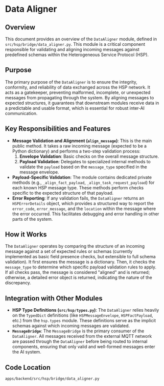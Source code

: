 # Data Aligner

## Overview

This document provides an overview of the `DataAligner` module, defined in `src/hsp/bridge/data_aligner.py`. This module is a critical component responsible for validating and aligning incoming messages against predefined schemas within the Heterogeneous Service Protocol (HSP).

## Purpose

The primary purpose of the `DataAligner` is to ensure the integrity, conformity, and reliability of data exchanged across the HSP network. It acts as a gatekeeper, preventing malformed, incomplete, or unexpected messages from propagating through the system. By aligning messages to expected structures, it guarantees that downstream modules receive data in a predictable and usable format, which is essential for robust inter-AI communication.

## Key Responsibilities and Features

*   **Message Validation and Alignment (`align_message`)**: This is the main public method. It takes a raw incoming message (expected to be a Python dictionary) and performs a two-step validation process:
    1.  **Envelope Validation**: Basic checks on the overall message structure.
    2.  **Payload Validation**: Delegates to specialized internal methods to validate the `payload` based on the `message_type` specified in the message envelope.
*   **Payload-Specific Validation**: The module contains dedicated private methods (e.g., `_align_fact_payload`, `_align_task_request_payload`) for each known HSP message type. These methods perform checks specific to the expected structure of that payload.
*   **Error Reporting**: If any validation fails, the `DataAligner` returns an `HSPErrorDetails` object, which provides a structured way to report the `error_code`, `error_message`, and the `location` within the message where the error occurred. This facilitates debugging and error handling in other parts of the system.

## How it Works

The `DataAligner` operates by comparing the structure of an incoming message against a set of expected rules or schemas (currently implemented as basic field presence checks, but extensible to full schema validation). It first ensures the message is a dictionary. Then, it checks the `message_type` to determine which specific payload validation rules to apply. If all checks pass, the message is considered "aligned" and is returned; otherwise, a detailed error object is returned, indicating the nature of the discrepancy.

## Integration with Other Modules

*   **HSP Type Definitions (`src/hsp/types.py`)**: The `DataAligner` relies heavily on the `TypedDict` definitions (like `HSPMessageEnvelope`, `HSPFactPayload`, etc.) from the `hsp.types` module. These definitions serve as the implicit schemas against which incoming messages are validated.
*   **`MessageBridge`**: The `MessageBridge` is the primary consumer of the `DataAligner`. All messages received from the external MQTT network are passed through the `DataAligner` before being routed to internal components, ensuring that only valid and well-formed messages enter the AI system.

## Code Location

`apps/backend/src/hsp/bridge/data_aligner.py`
